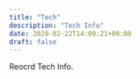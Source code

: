 ```yaml
---
title: "Tech"
description: "Tech Info"
date: 2020-02-22T14:09:21+09:00
draft: false
---
```


Reocrd Tech Info.